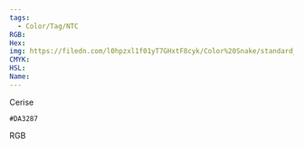 ```yaml
---
tags:
  - Color/Tag/NTC
RGB:
Hex:
img: https://filedn.com/l0hpzxl1f01yT7GHxtF8cyk/Color%20Snake/standard_csv_to_svg//DA3287.svg
CMYK:
HSL:
Name:
---
```

Cerise
```palette
#DA3287
```
RGB
